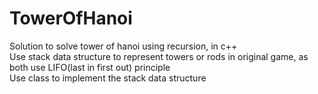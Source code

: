 # TowerOfHanoi
Solution to solve tower of hanoi using recursion, in c++ <br/>
Use stack data structure to represent towers or rods in original game, as both use LIFO(last in first out) principle <br/>
Use class to implement the stack data structure
